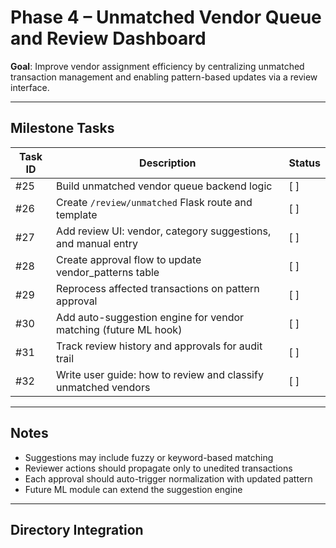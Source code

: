 # Phase 4 – Unmatched Vendor Queue and Review Dashboard

**Goal**: Improve vendor assignment efficiency by centralizing unmatched transaction management and enabling pattern-based updates via a review interface.

---

## Milestone Tasks

| Task ID | Description                                                          | Status   |
|---------|----------------------------------------------------------------------|----------|
| #25     | Build unmatched vendor queue backend logic                           | [ ]      |
| #26     | Create `/review/unmatched` Flask route and template                  | [ ]      |
| #27     | Add review UI: vendor, category suggestions, and manual entry        | [ ]      |
| #28     | Create approval flow to update vendor_patterns table                 | [ ]      |
| #29     | Reprocess affected transactions on pattern approval                  | [ ]      |
| #30     | Add auto-suggestion engine for vendor matching (future ML hook)      | [ ]      |
| #31     | Track review history and approvals for audit trail                   | [ ]      |
| #32     | Write user guide: how to review and classify unmatched vendors       | [ ]      |

---

## Notes

- Suggestions may include fuzzy or keyword-based matching
- Reviewer actions should propagate only to unedited transactions
- Each approval should auto-trigger normalization with updated pattern
- Future ML module can extend the suggestion engine

---

## Directory Integration
